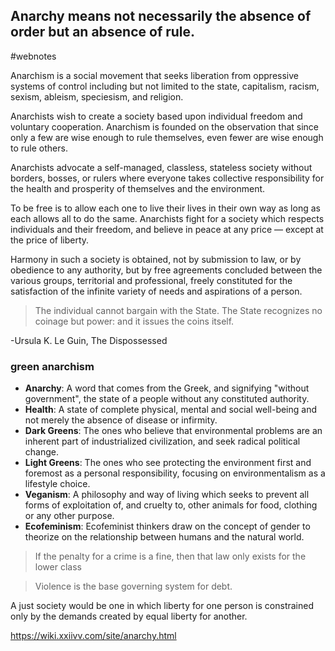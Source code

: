## Anarchy means not necessarily the absence of order but an absence of rule.
#webnotes

Anarchism is a social movement that seeks liberation from oppressive systems of control including but not limited to the state, capitalism, racism, sexism, ableism, speciesism, and religion.

Anarchists wish to create a society based upon individual freedom and voluntary cooperation. Anarchism is founded on the observation that since only a few are wise enough to rule themselves, even fewer are wise enough to rule others.

Anarchists advocate a self-managed, classless, stateless society without borders, bosses, or rulers where everyone takes collective responsibility for the health and prosperity of themselves and the environment.

To be free is to allow each one to live their lives in their own way as long as each allows all to do the same. Anarchists fight for a society which respects individuals and their freedom, and believe in peace at any price — except at the price of liberty.

Harmony in such a society is obtained, not by submission to law, or by obedience to any authority, but by free agreements concluded between the various groups, territorial and professional, freely constituted for the satisfaction of the infinite variety of needs and aspirations of a person.

>The individual cannot bargain with the State. The State recognizes no coinage but power: and it issues the coins itself.

-Ursula K. Le Guin, The Dispossessed

### green anarchism

-   **Anarchy**: A word that comes from the Greek, and signifying "without government", the state of a people without any constituted authority.
-   **Health**: A state of complete physical, mental and social well-being and not merely the absence of disease or infirmity.
-   **Dark Greens**: The ones who believe that environmental problems are an inherent part of industrialized civilization, and seek radical political change.
-   **Light Greens**: The ones who see protecting the environment first and foremost as a personal responsibility, focusing on environmentalism as a lifestyle choice.
-   **Veganism**: A philosophy and way of living which seeks to prevent all forms of exploitation of, and cruelty to, other animals for food, clothing or any other purpose.
-   **Ecofeminism**: Ecofeminist thinkers draw on the concept of gender to theorize on the relationship between humans and the natural world.

>If the penalty for a crime is a fine, then that law only exists for the lower class

>Violence is the base governing system for debt.

A just society would be one in which liberty for one person is constrained only by the demands created by equal liberty for another.

https://wiki.xxiivv.com/site/anarchy.html